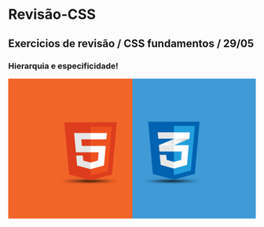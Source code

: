 <!-- AAAAAAAAAAAAAAAAAAAAAAAAAAAAAAAAAAAAAAAAAAAAAAAAAAAAAAAAA -->

# Revisão-CSS
## Exercicios de revisão / CSS fundamentos / 29/05

### Hierarquia e especificidade!

![imagem css](./img/csshtml.png)

